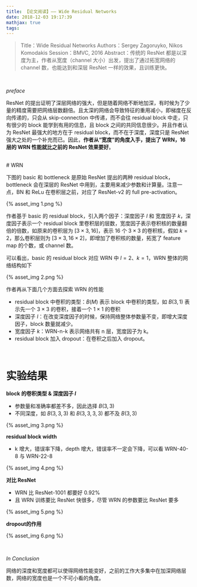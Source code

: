 ```yaml
---
title: 【论文阅读】—— Wide Residual Networks
date: 2018-12-03 19:17:39
mathjax: true
tags:
---
```


> Title：Wide Residual Networks
> Authors：Sergey Zagoruyko, Nikos Komodakis
> Session：BMVC, 2016
> Abstract：传统的 ResNet 都是以深度为主，作者从宽度（channel 大小）出发，提出了通过拓宽网络的 channel 数，也能达到和深层 ResNet 一样的效果，且训练更快。

<!--more-->

<br>

*preface*

ResNet 的提出证明了深层网络的强大，但是随着网络不断地加深，有时候为了少量的精度需要把网络层数翻倍。且太深的网络会导致特征的重用减小，即梯度在反向传递的，只会从 skip-connection 中传递，而不会往 residual block 中走，只有很少的 block 能学到有用的信息，且 block 之间的共同信息很少。并且作者认为 ResNet 最强大的地方在于 residual block，而不在于深度，深度只是 ResNet 强大之处的一个补充而已。因此，**作者从“宽度”的角度入手，提出了 WRN，16 层的 WRN 性能就比之前的 ResNet 效果要好**。 


<br>
# WRN

下图的 basic 和 bottleneck 是原始 ResNet 提出的两种 residual block，bottleneck 会在深层的 ResNet 中用到，主要用来减少参数和计算量。注意一点，BN 和 ReLu 在卷积层之前，对应了 ResNet-v2 的 full pre-activation。

{% asset_img 1.png %}

作者基于 basic 的 residual block，引入两个因子：深度因子 $l$ 和 宽度因子 $k$，深度因子表示一个 residual block 里卷积层的层数，宽度因子表示卷积核的数量翻倍的倍数，如原来的卷积层为 $[3 \times 3, 16]$，表示 16 个 $3 \times 3$ 的卷积核，假如 $k = 2$，那么卷积层则为 $[3\times 3, 16 \times 2]$，即增加了卷积核的数量，拓宽了 feature map 的个数，或 channel 数。

可以看出，basic 的 residual block 对应 WRN 中 $l = 2$、$k = 1$，WRN 整体的网络结构如下

{% asset_img 2.png %}

作者再从下面几个方面去探索 WRN 的性能

- residual block 中卷积的类型：$B(M)$ 表示 block 中卷积的类型，如 $B(3,1)$ 表示先一个 $3 \times 3$ 的卷积，接着一个 $1 \times 1$ 的卷积
- 深度因子 $l$：在改变深度因子的时候，保持网络整体参数量不变，即增大深度因子，block 数量就减少。
- 宽度因子 $k$：WRN-n-k 表示网络共有 n 层，宽度因子为 k。
- residual block 加入 dropout：在卷积之后加入 dropout。

<br>

# 实验结果

**block 的卷积类型 & 深度因子 $l$**

- 参数量和准确率都差不多，因此选择 $B(3,3)$
- 不同深度，如 $B(3,3,3)$ 和 $B(3,3,3,3)$ 都不及 $B(3,3)$ 

{% asset_img 3.png %}



**residual block width**

- k 增大，错误率下降，depth 增大，错误率不一定会下降，可以看 WRN-40-8 与 WRN-22-8

{% asset_img 4.png %}


**对比 ResNet**

- WRN 比 ResNet-1001 都要好 0.92%
- 且 WRN 训练要比 ResNet 快很多，尽管 WRN 的参数要比 ResNet 要多

{% asset_img 5.png %}


**dropout的作用**

{% asset_img 6.png %}



<br>

*In Conclusion*

网络的深度和宽度都可以使得网络性能变好，之前的工作大多集中在加深网络层数，网络的宽度也是一个不可小看的角度。




<br>